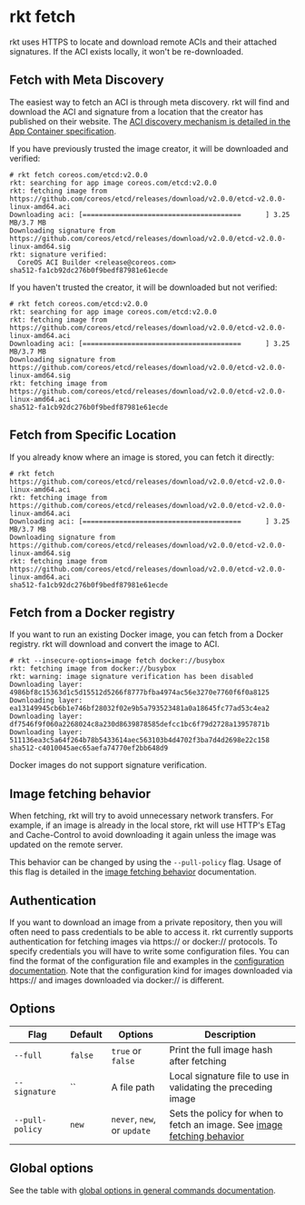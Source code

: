 # rkt fetch

rkt uses HTTPS to locate and download remote ACIs and their attached signatures.
If the ACI exists locally, it won't be re-downloaded.

## Fetch with Meta Discovery

The easiest way to fetch an ACI is through meta discovery.
rkt will find and download the ACI and signature from a location that the creator has published on their website.
The [ACI discovery mechanism is detailed in the App Container specification][appc-discovery].

If you have previously trusted the image creator, it will be downloaded and verified:

```
# rkt fetch coreos.com/etcd:v2.0.0
rkt: searching for app image coreos.com/etcd:v2.0.0
rkt: fetching image from https://github.com/coreos/etcd/releases/download/v2.0.0/etcd-v2.0.0-linux-amd64.aci
Downloading aci: [=======================================      ] 3.25 MB/3.7 MB
Downloading signature from https://github.com/coreos/etcd/releases/download/v2.0.0/etcd-v2.0.0-linux-amd64.sig
rkt: signature verified:
  CoreOS ACI Builder <release@coreos.com>
sha512-fa1cb92dc276b0f9bedf87981e61ecde
```

If you haven't trusted the creator, it will be downloaded but not verified:

```
# rkt fetch coreos.com/etcd:v2.0.0
rkt: searching for app image coreos.com/etcd:v2.0.0
rkt: fetching image from https://github.com/coreos/etcd/releases/download/v2.0.0/etcd-v2.0.0-linux-amd64.aci
Downloading aci: [=======================================      ] 3.25 MB/3.7 MB
Downloading signature from https://github.com/coreos/etcd/releases/download/v2.0.0/etcd-v2.0.0-linux-amd64.sig
rkt: fetching image from https://github.com/coreos/etcd/releases/download/v2.0.0/etcd-v2.0.0-linux-amd64.aci
sha512-fa1cb92dc276b0f9bedf87981e61ecde
```

## Fetch from Specific Location

If you already know where an image is stored, you can fetch it directly:

```
# rkt fetch https://github.com/coreos/etcd/releases/download/v2.0.0/etcd-v2.0.0-linux-amd64.aci
rkt: fetching image from https://github.com/coreos/etcd/releases/download/v2.0.0/etcd-v2.0.0-linux-amd64.aci
Downloading aci: [=======================================      ] 3.25 MB/3.7 MB
Downloading signature from https://github.com/coreos/etcd/releases/download/v2.0.0/etcd-v2.0.0-linux-amd64.sig
rkt: fetching image from https://github.com/coreos/etcd/releases/download/v2.0.0/etcd-v2.0.0-linux-amd64.aci
sha512-fa1cb92dc276b0f9bedf87981e61ecde
```

## Fetch from a Docker registry

If you want to run an existing Docker image, you can fetch from a Docker registry.
rkt will download and convert the image to ACI.

```
# rkt --insecure-options=image fetch docker://busybox
rkt: fetching image from docker://busybox
rkt: warning: image signature verification has been disabled
Downloading layer: 4986bf8c15363d1c5d15512d5266f8777bfba4974ac56e3270e7760f6f0a8125
Downloading layer: ea13149945cb6b1e746bf28032f02e9b5a793523481a0a18645fc77ad53c4ea2
Downloading layer: df7546f9f060a2268024c8a230d8639878585defcc1bc6f79d2728a13957871b
Downloading layer: 511136ea3c5a64f264b78b5433614aec563103b4d4702f3ba7d4d2698e22c158
sha512-c4010045aec65aefa74770ef2bb648d9
```

Docker images do not support signature verification.

## Image fetching behavior

When fetching, rkt will try to avoid unnecessary network transfers.
For example, if an image is already in the local store, rkt will use HTTP's ETag and Cache-Control to avoid downloading it again unless the image was updated on the remote server.

This behavior can be changed by using the `--pull-policy` flag.
Usage of this flag is detailed in the [image fetching behavior][img-fetch] documentation.

## Authentication

If you want to download an image from a private repository, then you will often need to pass credentials to be able to access it.
rkt currently supports authentication for fetching images via https:// or docker:// protocols.
To specify credentials you will have to write some configuration files.
You can find the format of the configuration file and examples in the [configuration documentation][configuration].
Note that the configuration kind for images downloaded via https:// and images downloaded via docker:// is different.

## Options

| Flag | Default | Options | Description |
| --- | --- | --- | --- |
| `--full` |  `false` | `true` or `false` | Print the full image hash after fetching |
| `--signature` |  `` | A file path | Local signature file to use in validating the preceding image |
| `--pull-policy` | `new` | `never`, `new`, or `update` | Sets the policy for when to fetch an image. See [image fetching behavior][img-fetch] |

## Global options

See the table with [global options in general commands documentation][global-options].


[appc-discovery]: https://github.com/appc/spec/blob/master/spec/discovery.md
[configuration]: ../configuration.md
[global-options]: ../commands.md#global-options
[img-fetch]: ../image-fetching-behavior.md
